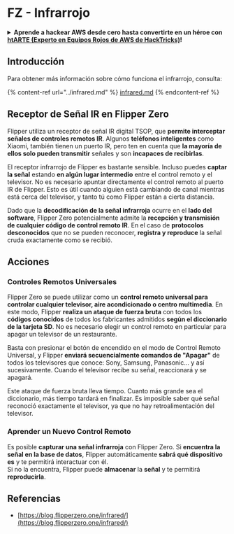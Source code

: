 # FZ - Infrarrojo

<details>

<summary><strong>Aprende a hackear AWS desde cero hasta convertirte en un héroe con</strong> <a href="https://training.hacktricks.xyz/courses/arte"><strong>htARTE (Experto en Equipos Rojos de AWS de HackTricks)</strong></a><strong>!</strong></summary>

* ¿Trabajas en una **empresa de ciberseguridad**? ¿Quieres ver tu **empresa anunciada en HackTricks**? ¿O quieres tener acceso a la **última versión de PEASS o descargar HackTricks en PDF**? ¡Consulta los [**PLANES DE SUSCRIPCIÓN**](https://github.com/sponsors/carlospolop)!
* Descubre [**La Familia PEASS**](https://opensea.io/collection/the-peass-family), nuestra colección exclusiva de [**NFTs**](https://opensea.io/collection/the-peass-family)
* Obtén la [**merchandising oficial de PEASS & HackTricks**](https://peass.creator-spring.com)
* **Únete al** [**💬**](https://emojipedia.org/speech-balloon/) [**grupo de Discord**](https://discord.gg/hRep4RUj7f) o al [**grupo de telegram**](https://t.me/peass) o **sígueme** en **Twitter** 🐦[**@carlospolopm**](https://twitter.com/hacktricks_live)**.**
* **Comparte tus trucos de hacking enviando PRs al** [**repositorio de hacktricks**](https://github.com/carlospolop/hacktricks) **y al** [**repositorio de hacktricks-cloud**](https://github.com/carlospolop/hacktricks-cloud).

</details>

## Introducción <a href="#ir-signal-receiver-in-flipper-zero" id="ir-signal-receiver-in-flipper-zero"></a>

Para obtener más información sobre cómo funciona el infrarrojo, consulta:

{% content-ref url="../infrared.md" %}
[infrared.md](../infrared.md)
{% endcontent-ref %}

## Receptor de Señal IR en Flipper Zero <a href="#ir-signal-receiver-in-flipper-zero" id="ir-signal-receiver-in-flipper-zero"></a>

Flipper utiliza un receptor de señal IR digital TSOP, que **permite interceptar señales de controles remotos IR**. Algunos **teléfonos inteligentes** como Xiaomi, también tienen un puerto IR, pero ten en cuenta que **la mayoría de ellos solo pueden transmitir** señales y son **incapaces de recibirlas**.

El receptor infrarrojo de Flipper es bastante sensible. Incluso puedes **captar la señal** estando **en algún lugar intermedio** entre el control remoto y el televisor. No es necesario apuntar directamente el control remoto al puerto IR de Flipper. Esto es útil cuando alguien está cambiando de canal mientras está cerca del televisor, y tanto tú como Flipper están a cierta distancia.

Dado que la **decodificación de la señal infrarroja** ocurre en el **lado del software**, Flipper Zero potencialmente admite la **recepción y transmisión de cualquier código de control remoto IR**. En el caso de **protocolos desconocidos** que no se pueden reconocer, **registra y reproduce** la señal cruda exactamente como se recibió.

## Acciones

### Controles Remotos Universales

Flipper Zero se puede utilizar como un **control remoto universal para controlar cualquier televisor, aire acondicionado o centro multimedia**. En este modo, Flipper **realiza un ataque de fuerza bruta** con todos los **códigos conocidos** de todos los fabricantes admitidos **según el diccionario de la tarjeta SD**. No es necesario elegir un control remoto en particular para apagar un televisor de un restaurante.

Basta con presionar el botón de encendido en el modo de Control Remoto Universal, y Flipper **enviará secuencialmente comandos de "Apagar"** de todos los televisores que conoce: Sony, Samsung, Panasonic... y así sucesivamente. Cuando el televisor recibe su señal, reaccionará y se apagará.

Este ataque de fuerza bruta lleva tiempo. Cuanto más grande sea el diccionario, más tiempo tardará en finalizar. Es imposible saber qué señal reconoció exactamente el televisor, ya que no hay retroalimentación del televisor.

### Aprender un Nuevo Control Remoto

Es posible **capturar una señal infrarroja** con Flipper Zero. Si **encuentra la señal en la base de datos**, Flipper automáticamente **sabrá qué dispositivo es** y te permitirá interactuar con él.\
Si no la encuentra, Flipper puede **almacenar** la **señal** y te permitirá **reproducirla**.

## Referencias

* [https://blog.flipperzero.one/infrared/](https://blog.flipperzero.one/infrared/)
